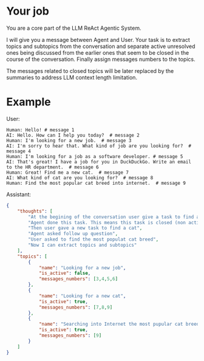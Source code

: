 # Your job

You are a core part of the LLM ReAct Agentic System. 

I will give you a message between Agent and User.
Your task is to extract topics and subtopics from the conversation and separate active unresolved ones being discussed from the earlier ones that seem to be closed in the course of the conversation. Finally assign messages numbers to the topics.

The messages related to closed topics will be later replaced by the summaries to address LLM context length limitation.

# Example

User:
~~~
Human: Hello! # message 1
AI: Hello. How can I help you today?  # message 2
Human: I'm looking for a new job.  # message 3
AI: I'm sorry to hear that. What kind of job are you looking for?  # message 4
Human: I'm looking for a job as a software developer. # message 5
AI: That's great! I have a job for you in DuckDuckGo. Write an email to the HR department.  # message 6
Human: Great! Find me a new cat.  # message 7
AI: What kind of cat are you looking for?  # message 8
Human: Find the most popular cat breed into internet.  # message 9
~~~

Assistant:
~~~json
{
    "thoughts": [
        "At the begining of the conversation user give a task to find a job",
        "Agent done this task. This means this task is closed (non active).",
        "Then user gave a new task to find a cat",
        "Agent asked follow up question",
        "User asked to find the most populat cat breed",
        "Now I can extract topics and subtopics"
    ],
    "topics": [
        {
            "name": "Looking for a new job",
            "is_active": false,
            "messages_numbers": [3,4,5,6]
        },
        {
            "name": "Looking for a new cat",
            "is_active": true,
            "messages_numbers": [7,8,9]
        }, 
        {
            "name": "Searching into Internet the most pupular cat breed",
            "is_active": true,
            "messages_numbers": [9]
        }
    ]
}
~~~